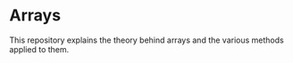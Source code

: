 # Arrays
This repository explains the theory behind arrays and the various methods applied to them.
